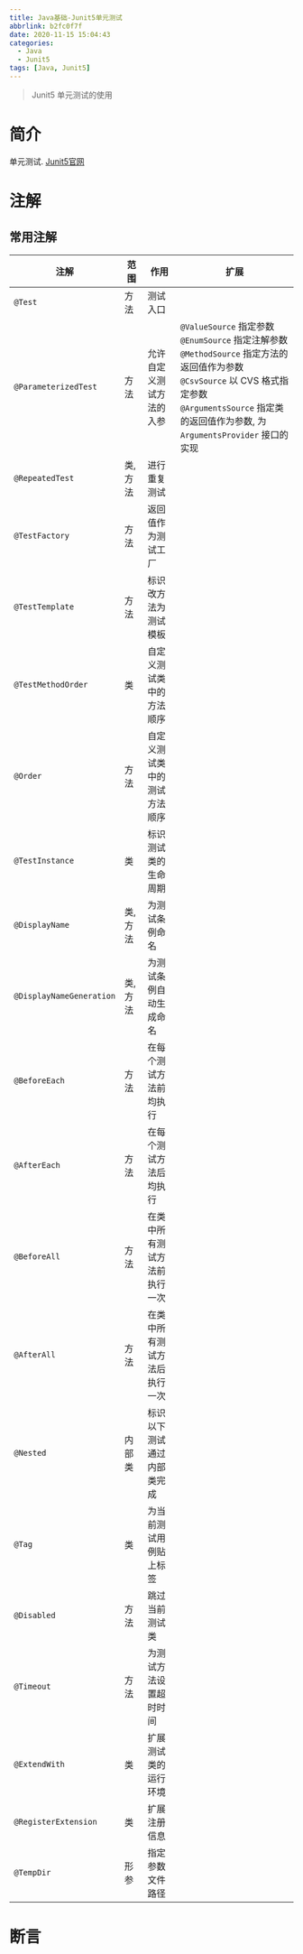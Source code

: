 ```yaml
---
title: Java基础-Junit5单元测试
abbrlink: b2fc0f7f
date: 2020-11-15 15:04:43
categories:
  - Java
  - Junit5
tags: [Java, Junit5]
---
```


> Junit5 单元测试的使用

<!--more-->



# 简介

单元测试. [Junit5官网](https://junit.org/junit5/docs/current/user-guide/)


# 注解

## 常用注解

| 注解                 | 范围     | 作用                     | 扩展 |
| -------------------- | -------- | ------------------------ | ---- |
| `@Test`              | 方法     | 测试入口                 |      |
| `@ParameterizedTest` | 方法     | 允许自定义测试方法的入参 | ``@ValueSource`` 指定参数<br />`@EnumSource` 指定注解参数<br />`@MethodSource` 指定方法的返回值作为参数<br />`@CsvSource` 以 CVS 格式指定参数<br />`@ArgumentsSource` 指定类的返回值作为参数, 为 `ArgumentsProvider` 接口的实现 |
| `@RepeatedTest`      | 类, 方法 | 进行重复测试             |      |
| `@TestFactory`       |   方法      |  返回值作为测试工厂                         |      |
| `@TestTemplate` | 方法 | 标识改方法为测试模板 |      |
| `@TestMethodOrder` | 类 | 自定义测试类中的方法顺序 |      |
| `@Order` | 方法 | 自定义测试类中的测试方法顺序 | |
| `@TestInstance` | 类 | 标识测试类的生命周期 |      |
| `@DisplayName` | 类, 方法 | 为测试条例命名 |      |
| `@DisplayNameGeneration` | 类, 方法 | 为测试条例自动生成命名 |      |
| `@BeforeEach` | 方法 | 在每个测试方法前均执行 |      |
| `@AfterEach` | 方法 | 在每个测试方法后均执行 |      |
| `@BeforeAll` | 方法 | 在类中所有测试方法前执行一次 |      |
| `@AfterAll` | 方法 | 在类中所有测试方法后执行一次 |      |
| `@Nested` | 内部类 | 标识以下测试通过内部类完成 |      |
| `@Tag` | 类 | 为当前测试用例贴上标签 |      |
| `@Disabled` | 方法 | 跳过当前测试类 |      |
| `@Timeout` | 方法 | 为测试方法设置超时时间 |      |
| `@ExtendWith` | 类 | 扩展测试类的运行环境 |      |
| `@RegisterExtension` | 类 | 扩展注册信息 |      |
| `@TempDir` | 形参 | 指定参数文件路径 |      |





# 断言
